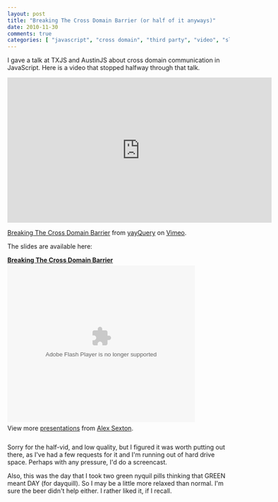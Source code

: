 ```yaml
---
layout: post
title: "Breaking The Cross Domain Barrier (or half of it anyways)"
date: 2010-11-30
comments: true
categories: [ "javascript", "cross domain", "third party", "video", "slides" ]
---
```


I gave a talk at TXJS and AustinJS about cross domain communication in JavaScript. Here is a video that stopped halfway through that talk.

<iframe src="http://player.vimeo.com/video/17342024?title=0&amp;byline=0&amp;portrait=0&amp;color=0" width="599" height="329" frameborder="0"></iframe><p><a href="http://vimeo.com/17342024">Breaking The Cross Domain Barrier</a> from <a href="http://vimeo.com/yayquery">yayQuery</a> on <a href="http://vimeo.com">Vimeo</a>.</p>

The slides are available here:

<div id="__ss_4419272"><strong style="display:block;margin:12px 0 4px"><a href="http://www.slideshare.net/SlexAxton/breaking-the-cross-domain-barrier" title="Breaking The Cross Domain Barrier">Breaking The Cross Domain Barrier</a></strong><object id="__sse4419272" width="425" height="355"><param name="movie" value="http://static.slidesharecdn.com/swf/ssplayer2.swf?doc=xdbarrier-100605150515-phpapp02&stripped_title=breaking-the-cross-domain-barrier&userName=SlexAxton" /><param name="allowFullScreen" value="true"/><param name="allowScriptAccess" value="always"/><embed name="__sse4419272" src="http://static.slidesharecdn.com/swf/ssplayer2.swf?doc=xdbarrier-100605150515-phpapp02&stripped_title=breaking-the-cross-domain-barrier&userName=SlexAxton" type="application/x-shockwave-flash" allowscriptaccess="always" allowfullscreen="true" width="425" height="355"></embed></object><div style="padding:5px 0 12px">View more <a href="http://www.slideshare.net/">presentations</a> from <a href="http://www.slideshare.net/SlexAxton">Alex Sexton</a>.</div></div>

Sorry for the half-vid, and low quality, but I figured it was worth putting out there, as I've had a few requests for it and I'm running out of hard drive space. Perhaps with any pressure, I'd do a screencast.

Also, this was the day that I took two green nyquil pills thinking that GREEN meant DAY (for dayquill). So I may be a little more relaxed than normal. I'm sure the beer didn't help either. I rather liked it, if I recall.
